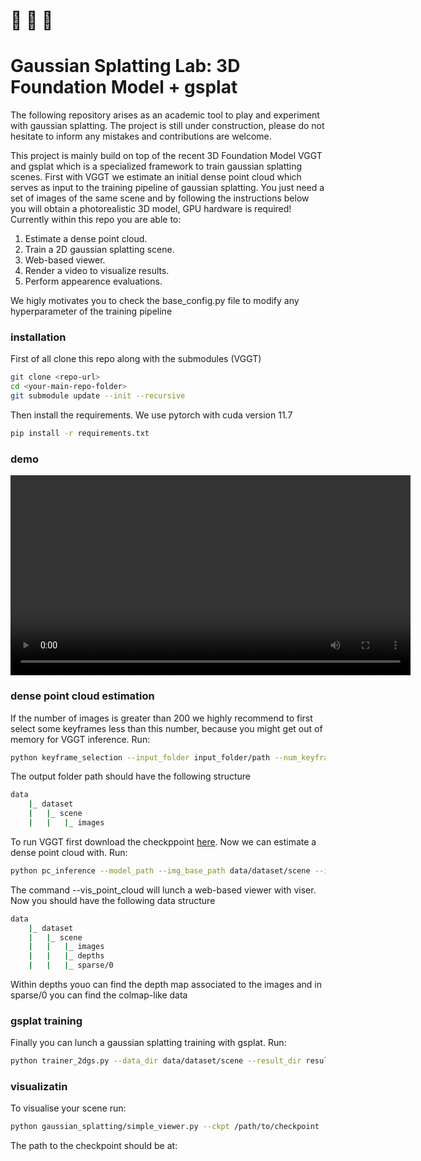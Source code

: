 # 🚧 🚧 🚧 

# Gaussian Splatting Lab: 3D Foundation Model + gsplat

The following repository arises as an academic tool to play and experiment with gaussian splatting. The project is still under construction, please do not hesitate to inform any mistakes and contributions are welcome. 

This project is mainly build on top of the recent 3D Foundation Model VGGT and gsplat which is a specialized framework to train gaussian splatting scenes. First with VGGT we estimate an initial dense point cloud which serves as input to the training pipeline of gaussian splatting. You just need a set of images of the same scene and by following the instructions below you will obtain a photorealistic 3D model, GPU hardware is required! Currently within this repo you are able to:

1. Estimate a dense point cloud. 
2. Train a 2D gaussian splatting scene. 
3. Web-based viewer. 
4. Render a video to visualize results.
5. Perform appearence evaluations.

We higly motivates you to check the base_config.py file to modify any hyperparameter of the training pipeline 

### installation 

First of all clone this repo along with the submodules (VGGT)

```bash 
git clone <repo-url>
cd <your-main-repo-folder>
git submodule update --init --recursive
````

Then install the requirements. We use pytorch with cuda version 11.7

```bash 
pip install -r requirements.txt 
```

### demo 
<video controls width="640">
  <source src="assets/traj_29999.mp4" type="video/mp4">
  <!-- fallback link if video tag isn’t supported: -->
  <p>Your browser doesn’t support HTML5 video. 
     <a href="assets/traj_29999.mp4">Download the video instead.</a>
  </p>
</video>

### dense point cloud estimation 

If the number of images is greater than 200 we highly recommend to first select some keyframes less than this number, because you might get out of memory for VGGT inference. Run:

```bash 
python keyframe_selection --input_folder input_folder/path --num_keyframes 150 --output_folder output_folder/path
```

The output folder path should have the following structure 

```bash 
data
    |_ dataset
    |   |_ scene
    |   |   |_ images
```

To run VGGT first download the checkppoint [here](https://huggingface.co/facebook/VGGT-1B/blob/main/model.pt). Now we can estimate a dense point cloud with. Run:

```bash 
python pc_inference --model_path --img_base_path data/dataset/scene --init_conf_threshold --vis_point_cloud --downsample_factor --save_depths
``` 

The command --vis_point_cloud will lunch a web-based viewer with viser. Now you should have the following data structure

```bash 
data
    |_ dataset
    |   |_ scene
    |   |   |_ images
    |   |   |_ depths
    |   |   |_ sparse/0
```

Within depths youo can find the depth map associated to the images and in sparse/0 you can find the colmap-like data 

### gsplat training 

Finally you can lunch a gaussian splatting training with gsplat. Run:

```bash 
python trainer_2dgs.py --data_dir data/dataset/scene --result_dir results/dataset/scene 
``` 

### visualizatin 

To visualise your scene run: 

```bash 
python gaussian_splatting/simple_viewer.py --ckpt /path/to/checkpoint 
```

The path to the checkpoint should be at: 